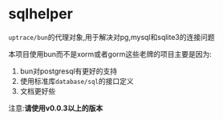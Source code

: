 # sqlhelper

`uptrace/bun`的代理对象,用于解决对pg,mysql和sqlite3的连接问题

本项目使用bun而不是xorm或者gorm这些老牌的项目主要是因为:

1. bun对postgresql有更好的支持
2. 使用标准库`database/sql`的接口定义
3. 文档更好些

注意:**请使用v0.0.3以上的版本**